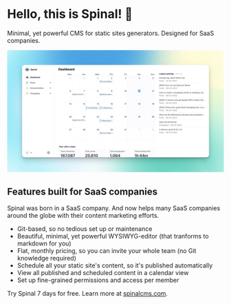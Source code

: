 # Hello, this is Spinal! 👋

Minimal, yet powerful CMS for static sites generators. Designed for SaaS companies.

<img src="https://github.com/spinalcms/.github/blob/main/profile/gh-screen.jpg?raw=true" alt="screenshot of the contents overview in Spinal" />

## Features built for SaaS companies

Spinal was born in a SaaS company. And now helps many SaaS companies around the globe with their content marketing efforts.

- Git-based, so no tedious set up or maintenance
- Beautiful, minimal, yet powerful WYSIWYG-editor (that tranforms to markdown for you)
- Flat, monthly pricing, so you can invite your whole team (no Git knowledge required)
- Schedule all your static site's content, so it's published automatically
- View all published and scheduled content in a calendar view
- Set up fine-grained permissions and access per member

Try Spinal 7 days for free. Learn more at [spinalcms.com](https://spinalcms.com/).
